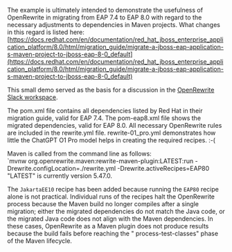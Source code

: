 The example is ultimately intended to demonstrate the usefulness of OpenRewrite in migrating from EAP 7.4 to EAP 8.0
with regard to the necessary adjustments to dependencies in Maven projects.
What changes in this regard is listed
here: [https://docs.redhat.com/en/documentation/red_hat_jboss_enterprise_application_platform/8.0/html/migration_guide/migrate-a-jboss-eap-application-s-maven-project-to-jboss-eap-8-0_default](https://docs.redhat.com/en/documentation/red_hat_jboss_enterprise_application_platform/8.0/html/migration_guide/migrate-a-jboss-eap-application-s-maven-project-to-jboss-eap-8-0_default)

This small demo served as the basis for a discussion in
the [OpenRewrite Slack workspace](https://rewriteoss.slack.com/archives/C01A843MWG5/p1733862921201659).

The pom.xml file contains all dependencies listed by Red Hat in their migration guide, valid for EAP 7.4.
The pom-eap8.xml file shows the migrated dependencies, valid for EAP 8.0. All necessary OpenRewrite rules are included
in the rewrite.yml file. rewrite-01_pro.yml
demonstrates how little the ChatGPT O1 Pro model helps in creating the required recipes. :-(

Maven is called from the command line as follows:  
`mvnw org.openrewrite.maven:rewrite-maven-plugin:LATEST:run -Drewrite.configLocation=./rewrite.yml
-Drewrite.activeRecipes=EAP80
"LATEST" is currently version 5.47.0.

The `JakartaEE10` recipe has been added because running the `EAP80` recipe alone is not practical. Individual runs of
the recipes halt the OpenRewrite process because the Maven build no longer compiles after a single migration; either the
migrated dependencies do not match the Java code, or the migrated Java code does not align with the Maven dependencies.
In these cases, OpenRewrite as a Maven plugin does not produce results because the build fails before reaching the "
process-test-classes" phase of the Maven lifecycle. 



